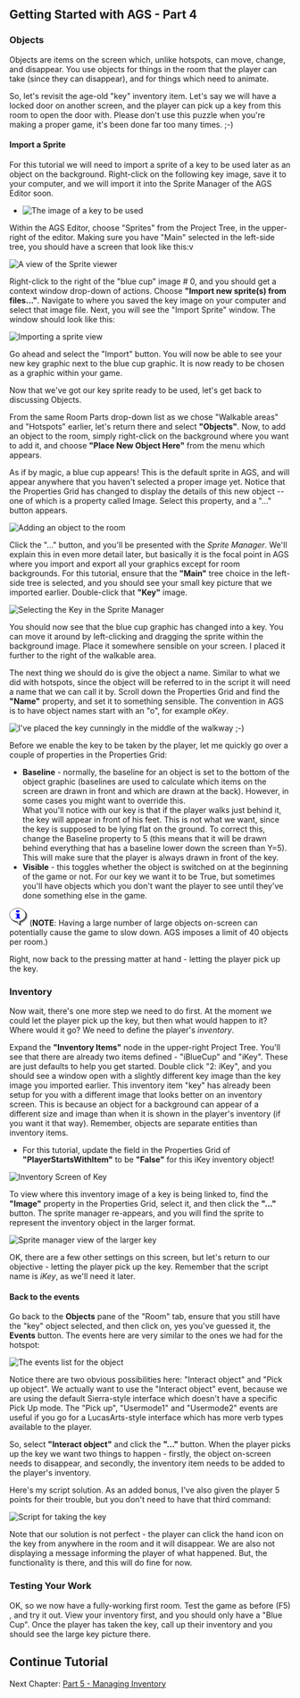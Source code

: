 ## Getting Started with AGS - Part 4

### Objects

Objects are items on the screen which, unlike hotspots, can move, change,
and disappear. You use objects for things in the room that the player
can take (since they can disappear), and for things which need to
animate.

So, let's revisit the age-old "key" inventory item. Let's say we will have
a locked door on another screen, and the player can pick up a key from this room to
open the door with. Please don't use this puzzle when you're making a proper
game, it's been done far too many times. ;-)

#### Import a Sprite

For this tutorial we will need to import a sprite of a key to be used later as an object on the background. Right-click on the following key image, save it to your computer, and we will import it into the Sprite Manager of the AGS Editor soon.

* ![The image of a key to be used](https://user-images.githubusercontent.com/31778541/79488770-3f569300-7fe8-11ea-847f-0bf23a613347.png)

Within the AGS Editor, choose "Sprites" from the Project Tree, in the upper-right of the editor. Making sure you have "Main" selected in the left-side tree, you should have a screen that look like this:v

![A view of the Sprite viewer](https://user-images.githubusercontent.com/31778541/79487617-8479c580-7fe6-11ea-9a79-f0ad0eb6944b.png)

Right-click to the right of the "blue cup" image # 0, and you should get a context window drop-down of actions. Choose **"Import new sprite(s) from files..."**. Navigate to where you saved the key image on your computer and select that image file. Next, you will see the "Import Sprite" window. The window should look like this:

![Importing a sprite view](https://user-images.githubusercontent.com/31778541/79488115-3dd89b00-7fe7-11ea-961f-3c1e2a675814.png)

Go ahead and select the "Import" button. You will now be able to see your new key graphic next to the blue cup graphic. It is now ready to be chosen as a graphic within your game.

Now that we've got our key sprite ready to be used, let's get back to discussing Objects.

From the same Room Parts drop-down list as we chose "Walkable areas" and "Hotspots" earlier,
let's return there and select **"Objects"**. Now, to add an object to the
room, simply right-click on the background where you want to add it, and
choose **"Place New Object Here"** from the menu which appears.

As if by magic, a blue cup appears! This is the default sprite in AGS,
and will appear anywhere that you haven't selected a proper image yet.
Notice that the Properties Grid has changed to display the details of this
new object -- one of which is a property called Image. Select this
property, and a "..." button appears.

![Adding an object to the room](https://user-images.githubusercontent.com/31778541/79483098-ca7f5b00-7fdf-11ea-9ce7-edc702c5b97b.png)

Click the "..." button, and you'll be presented with the *Sprite
Manager*. We'll explain this in even more detail later, but basically it is
the focal point in AGS where you import and export all your graphics
except for room backgrounds. For this tutorial, ensure that the **"Main"** tree choice in the left-side tree is selected, and you should see your small key picture that we imported earlier. Double-click that **"Key"** image.

![Selecting the Key in the Sprite Manager](https://user-images.githubusercontent.com/31778541/79489468-58137880-7fe9-11ea-803f-349e51e148c0.png)

You should now see that the blue cup graphic has changed into a key. You can
move it around by left-clicking and dragging the sprite within the
background image. Place it somewhere sensible on your screen. I placed it further to the right of the walkable area.

The next thing we should do is give the object a name. Similar to what
we did with hotspots, since the object will be referred to in the script
it will need a name that we can call it by. Scroll down the Properties Grid
and find the **"Name"** property, and set it to something sensible. The
convention in AGS is to have object names start with an "o", for example
*oKey*.

![I've placed the key cunningly in the middle of the walkway ;-)](https://user-images.githubusercontent.com/31778541/79489829-ea1b8100-7fe9-11ea-84a2-feca867fff1d.png)

Before we enable the key to be taken by the player, let me quickly go
over a couple of properties in the Properties Grid:

-   **Baseline** - normally, the baseline for an object is set to the
    bottom of the object graphic (baselines are used to calculate which
    items on the screen are drawn in front and which are drawn at
    the back). However, in some cases you might want to override this.<br>
    What you'll notice with our key is that if the player walks just
    behind it, the key will appear in front of his feet. This is not
    what we want, since the key is supposed to be lying flat on
    the ground. To correct this, change the Baseline property to 5 (this
    means that it will be drawn behind everything that has a baseline
    lower down the screen than Y=5). This will make sure that the player
    is always drawn in front of the key.
-   **Visible** - this toggles whether the object is switched on at the
    beginning of the game or not. For our key we want it to be True, but
    sometimes you'll have objects which you don't want the player to see
    until they've done something else in the game.

![Note](images/icon_info.gif) (**NOTE**: Having a large number of large objects on-screen can potentially cause the
game to slow down. AGS imposes a limit of 40 objects per room.)

Right, now back to the pressing matter at hand - letting the player pick
up the key.

### Inventory

Now wait, there's one more step we need to do first. At the moment we
could let the player pick up the key, but then what would happen to it?
Where would it go? We need to define the player's *inventory*.

Expand the **"Inventory Items"** node in the upper-right Project Tree. You'll see that
there are already two items defined - "iBlueCup" and "iKey". These are
just defaults to help you get started. Double click "2: iKey", and you
should see a window open with a slightly different key image than the key image you imported earlier. This inventory item "key" has already been setup for you with a different image that looks better on an inventory screen. This is because an object for a background can appear of a different size and image than when it is shown in the player's inventory (if you want it that way). Remember, objects are separate entities than inventory items.

* For this tutorial, update the field in the Properties Grid of **"PlayerStartsWithItem"** to be **"False"** for this iKey inventory object!

![Inventory Screen of Key](https://user-images.githubusercontent.com/31778541/79491541-9a8a8480-7fec-11ea-8f36-2086080bdc97.png)

To view where this inventory image of a key is being linked to, find the **"Image"** property in the Properties Grid, select it, and then click the **"..."** button. The sprite manager re-appears, and you will find the sprite to represent the inventory object in the larger format.

![Sprite manager view of the larger key](https://user-images.githubusercontent.com/31778541/79492425-00c3d700-7fee-11ea-9697-c409fef7ba2f.png)

OK, there are a few other settings on this screen, but let's return to
our objective - letting the player pick up the key. Remember that the
script name is *iKey*, as we'll need it later.

#### Back to the events

Go back to the **Objects** pane of the "Room" tab, ensure that you still have the "key" object selected, and then click on, yes you've guessed it, the **Events** button. The events here are very similar
to the ones we had for the hotspot:

![The events list for the object](images/https://user-images.githubusercontent.com/31778541/79493732-ea1e7f80-7fef-11ea-9680-d05f0563d71d.png)

Notice there are two obvious possibilities here: "Interact object" and
"Pick up object". We actually want to use the "Interact object" event,
because we are using the default Sierra-style interface which doesn't
have a specific Pick Up mode. The "Pick up", "Usermode1" and "Usermode2"
events are useful if you go for a LucasArts-style interface which has
more verb types available to the player.

So, select **"Interact object"** and click the **"..."** button. When the player
picks up the key we want two things to happen - firstly, the object
on-screen needs to disappear, and secondly, the inventory item needs to
be added to the player's inventory.

Here's my script solution. As an added bonus, I've also given the player
5 points for their trouble, but you don't need to have that third
command:

![Script for taking the key](https://user-images.githubusercontent.com/31778541/79494040-57caab80-7ff0-11ea-80ca-621db82f8141.png)

Note that our solution is not perfect - the player can click the hand
icon on the key from anywhere in the room and it will disappear. We are
also not displaying a message informing the player of what happened.
But, the functionality is there, and this will do fine for now.

### Testing Your Work

OK, so we now have a fully-working first room. Test the game as
before (F5) , and try it out. View your inventory first, and you should only have a "Blue Cup". Once the player has taken the key, call up their inventory and you should see the large key picture there.

## Continue Tutorial

Next Chapter: [Part 5 - Managing Inventory](acintro5)